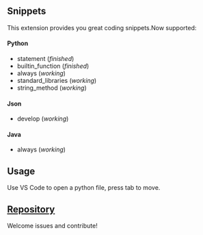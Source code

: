 ## Snippets

This extension provides you great coding snippets.Now supported:

#### Python
- statement (*finished*)
- builtin_function (*finished*)
- always (*working*)
- standard_libraries (*working*)
- string_method (*working*)

#### Json
- develop (*working*)

#### Java
- always (*working*)

## Usage

Use VS Code to open a python file, press tab to move.

## [Repository](https://github.com/pynickle/useful-python-snippets)

Welcome issues and contribute!